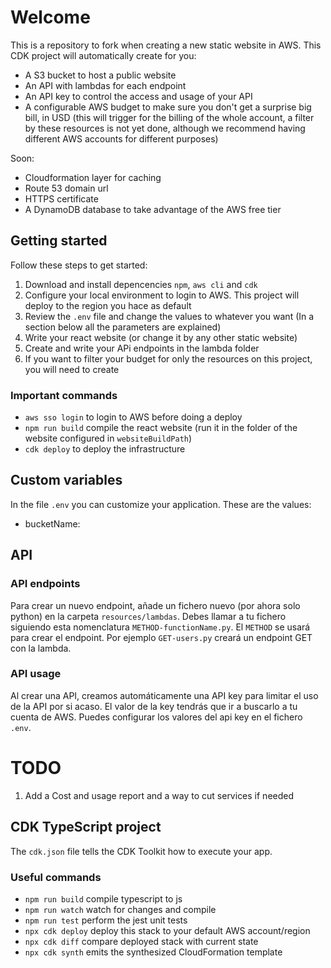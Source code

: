 # Welcome

This is a repository to fork when creating a new static website in AWS.
This CDK project will automatically create for you:

- A S3 bucket to host a public website
- An API with lambdas for each endpoint
- An API key to control the access and usage of your API
- A configurable AWS budget to make sure you don't get a surprise big bill, in USD (this will trigger for the billing of the whole account, a filter by these resources is not yet done, although we recommend having different AWS accounts for different purposes)

Soon:

- Cloudformation layer for caching
- Route 53 domain url
- HTTPS certificate
- A DynamoDB database to take advantage of the AWS free tier

## Getting started

Follow these steps to get started:

1. Download and install depencencies `npm`, `aws cli` and `cdk`
1. Configure your local environment to login to AWS. This project will deploy to the region you hace as default
1. Review the `.env` file and change the values to whatever you want (In a section below all the parameters are explained)
1. Write your react website (or change it by any other static website)
1. Create and write your APi endpoints in the lambda folder
1. If you want to filter your budget for only the resources on this project, you will need to create

### Important commands

- `aws sso login` to login to AWS before doing a deploy
- `npm run build` compile the react website (run it in the folder of the website configured in `websiteBuildPath`)
- `cdk deploy` to deploy the infrastructure

## Custom variables

In the file `.env` you can customize your application. These are the values:

- bucketName:

## API

### API endpoints

Para crear un nuevo endpoint, añade un fichero nuevo (por ahora solo python) en la carpeta `resources/lambdas`.
Debes llamar a tu fichero siguiendo esta nomenclatura `METHOD-functionName.py`. El `METHOD` se usará para crear el endpoint.
Por ejemplo `GET-users.py` creará un endpoint GET con la lambda.

### API usage

Al crear una API, creamos automáticamente una API key para limitar el uso de la API por si acaso.
El valor de la key tendrás que ir a buscarlo a tu cuenta de AWS.
Puedes configurar los valores del api key en el fichero `.env`.

# TODO

1. Add a Cost and usage report and a way to cut services if needed

## CDK TypeScript project

The `cdk.json` file tells the CDK Toolkit how to execute your app.

### Useful commands

- `npm run build` compile typescript to js
- `npm run watch` watch for changes and compile
- `npm run test` perform the jest unit tests
- `npx cdk deploy` deploy this stack to your default AWS account/region
- `npx cdk diff` compare deployed stack with current state
- `npx cdk synth` emits the synthesized CloudFormation template
